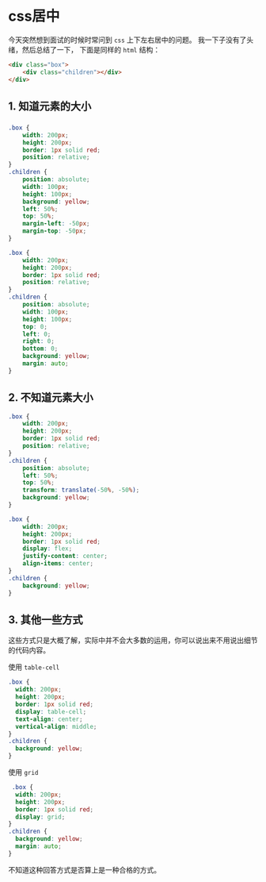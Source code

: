 # css居中

今天突然想到面试的时候时常问到 `css` 上下左右居中的问题。 我一下子没有了头绪，然后总结了一下， 下面是同样的 `html` 结构：

```html
<div class="box">
    <div class="children"></div>
</div>
```

## 1. 知道元素的大小

### 
```css
.box {
    width: 200px;
    height: 200px;
    border: 1px solid red;
    position: relative;
}
.children {
    position: absolute;
    width: 100px;
    height: 100px;
    background: yellow;
    left: 50%;
    top: 50%;
    margin-left: -50px;
    margin-top: -50px; 
}
```

```css
.box {
    width: 200px;
    height: 200px;
    border: 1px solid red;
    position: relative;
}
.children {
    position: absolute;
    width: 100px;
    height: 100px;
    top: 0;
    left: 0;
    right: 0;
    bottom: 0;
    background: yellow;
    margin: auto;
}
```

## 2. 不知道元素大小

```css
.box {
    width: 200px;
    height: 200px;
    border: 1px solid red;
    position: relative;
}
.children {
    position: absolute;
    left: 50%;
    top: 50%;
    transform: translate(-50%, -50%);
    background: yellow;
}
```

```css
.box {
    width: 200px;
    height: 200px;
    border: 1px solid red;
    display: flex;
    justify-content: center;
    align-items: center;
}
.children {
    background: yellow;
}
```

## 3. 其他一些方式

这些方式只是大概了解，实际中并不会大多数的运用，你可以说出来不用说出细节的代码内容。

使用 `table-cell`
```css
.box {
  width: 200px;
  height: 200px;
  border: 1px solid red;
  display: table-cell;
  text-align: center;
  vertical-align: middle;
}
.children {
  background: yellow;
}
```

使用 `grid`
```css
 .box {
  width: 200px;
  height: 200px;
  border: 1px solid red;
  display: grid;
}
.children {
  background: yellow;
  margin: auto;
}
```

不知道这种回答方式是否算上是一种合格的方式。